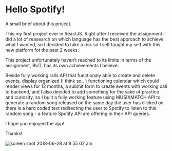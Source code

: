 
# Hello Spotify!

A small brief about this project.

This my first project ever in ReactJS. Right after I received the assignment I did a lot of reasearch on which language has the best approach to achieve what I wanted, so I decided to take a risk so I self taught my self with this new platform fot the past 2 weeks.

This project unfortunately haven’t reached to its limits in terms of the assignment, BUT, has its own achievements I believe.

Beside fully working rails API that functionaly able to create and delete events, display organized (I think so.. ) functioning calendar which could render views for 12 months, a submit form to create events with working call to backend, and I also decided to add something for the sake of practice and curiosity, so I built a fully working feature using MUSIXMATCH API to generate a random song released on the same day the user has clicked on. there is a hard coded text redirecting the user to Spotify to listen to this random song - a feature Spotify API are offering in their API queries.

I hope you enjoyed the app!

Thanks!

![screen shot 2018-06-28 at 8 55 02 am](https://user-images.githubusercontent.com/18123962/42035713-9bca6eb0-7ab1-11e8-8c05-98f86c69d852.png)
